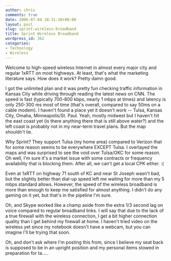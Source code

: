 ```yaml
---
author: chris
comments: true
date: 2006-07-04 18:31:20+00:00
layout: post
slug: sprint-wireless-broadband
title: Sprint Wireless Broadband
wordpress_id: 362
categories:
- Technology
- Wireless
---
```


Welcome to high-speed wireless Internet in almost every major city and regular 1xRTT on most highways. At least, that's what the marketing literature says. How does it work? Pretty damn good.

I got the unlimited plan and it was pretty fun checking traffic information in Kansas City while driving through reading the latest news on CNN. The speed is fast (typically 700-800 kbps, nearly 1 mbps at times) and latency is only 250-300 ms most of time (that's overall, compared to say 50ms on a cable modem). I haven't found a place yet it doesn't work -- Tulsa, Kansas City, Omaha, Minneapolis/St. Paul. Yeah, mostly midwest but I haven't hit the east coast yet (is there anything there that is still above water?) and the left coast is probably not in my near-term travel plans. But the map shouldn't lie.

Why Sprint? They support Tulsa (my home area) compared to Verizon that for some reason seems to be everywhere EXCEPT Tulsa. I overlayed the maps and was surprised to see the void over Tulsa/OKC for some reason. Oh well, I'm sure it's a market issue with some contracts or frequency availability that is blocking them. After all, we can't get a local CPK either. :(

Even at 1xRTT on highway 71 south of KC and near St Joseph wasn't bad, but the slightly better than dial-up speed left me waiting for more than my 5 mbps standard allows. However, the speed of the wireless broadband is more than enough to keep me satisfied for almost anything. I didn't do any gaming on it yet, but that's in the pipeline I'm sure.

Oh, and Skype worked like a champ aside from the extra 1/3 second lag on voice compared to regular broadband links. I will say that due to the lack of a true firewall with the wireless connection, I get a bit higher connection quality than I get behind my firewall at home. I haven't tried video on the wireless yet since my notebook doesn't have a webcam, but you can imagine I'll be trying that soon.

Oh, and don't ask where I'm posting this from, since I believe my seat back is supposed to be in an upright position and my personal items stowed in preparation for ta.....
